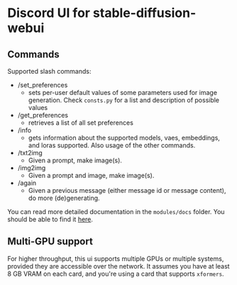 # Discord UI for stable-diffusion-webui

## Commands
Supported slash commands:
* /set_preferences
    * sets per-user default values of some parameters used for image generation. Check `consts.py` for a list and 
    description of possible values
* /get_preferences
    * retrieves a list of all set preferences
* /info
    * gets information about the supported models, vaes, embeddings, and loras supported. Also usage of the other commands. 
* /txt2img
    * Given a prompt, make image(s). 
* /img2img
    * Given a prompt and image, make image(s).
* /again
    * Given a previous message (either message id or message content), do more (de)generating. 


You can read more detailed documentation in the `modules/docs` folder. You should be able to find it [here](https://github.com/richkcho/discord_stable_diffusion/blob/master/modules/docs/). 

## Multi-GPU support
For higher throughput, this ui supports multiple GPUs or multiple systems, provided they are accessible over the network. It assumes you have at least 8 GB VRAM on each card, and you're 
using a card that supports `xformers`. 